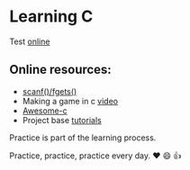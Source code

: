 # Learning C

Test [online](https://taas.trust-in-soft.com/tsnippet/#)

## Online resources:

* [scanf()/fgets()](http://sekrit.de/webdocs/c/beginners-guide-away-from-scanf.html)
* Making a game in c [video](https://www.youtube.com/watch?v=3zFFrBSdBvA)
* [Awesome-c](https://github.com/kozross/awesome-c)
* Project base [tutorials](https://github.com/rby90/project-based-tutorials-in-c)


Practice is part of the learning process.

Practice, practice, practice every day. :heart: :smile:  :thumbsup:

